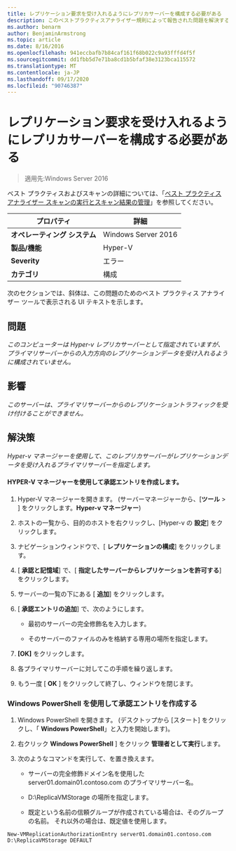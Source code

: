 ```yaml
---
title: レプリケーション要求を受け入れるようにレプリカサーバーを構成する必要がある
description: このベストプラクティスアナライザー規則によって報告された問題を解決するための手順を示します。
ms.author: benarm
author: BenjaminArmstrong
ms.topic: article
ms.date: 8/16/2016
ms.openlocfilehash: 941eccbafb7b84caf161f68b022c9a93fffd4f5f
ms.sourcegitcommit: dd1fbb5d7e71ba8cd1b5bfaf38e3123bca115572
ms.translationtype: MT
ms.contentlocale: ja-JP
ms.lasthandoff: 09/17/2020
ms.locfileid: "90746387"
---
```

# <a name="a-replica-server-must-be-configured-to-accept-replication-requests"></a>レプリケーション要求を受け入れるようにレプリカサーバーを構成する必要がある

>適用先:Windows Server 2016

ベスト プラクティスおよびスキャンの詳細については、「[ベスト プラクティス アナライザー スキャンの実行とスキャン結果の管理](https://go.microsoft.com/fwlink/p/?LinkID=223177)」を参照してください。

|プロパティ|詳細|
|-|-|
|**オペレーティング システム**|Windows Server 2016|
|**製品/機能**|Hyper-V|
|**Severity**|エラー|
|**カテゴリ**|構成|

次のセクションでは、斜体は、この問題のためのベスト プラクティス アナライザー ツールで表示される UI テキストを示します。

## <a name="issue"></a>問題
*このコンピューターは Hyper-v レプリカサーバーとして指定されていますが、プライマリサーバーからの入力方向のレプリケーションデータを受け入れるように構成されていません。*

## <a name="impact"></a>影響
*このサーバーは、プライマリサーバーからのレプリケーショントラフィックを受け付けることができません。*

## <a name="resolution"></a>解決策
*Hyper-v マネージャーを使用して、このレプリカサーバーがレプリケーションデータを受け入れるプライマリサーバーを指定します。*

#### <a name="create-authorization-entries-using-hyper-v-manager"></a>HYPER-V マネージャーを使用して承認エントリを作成します。

1.  Hyper-V マネージャーを開きます。 (サーバーマネージャーから、[**ツール**  >  ] をクリックします。**Hyper-v マネージャー**)

2.  ホストの一覧から、目的のホストを右クリックし、[Hyper-v の **設定**] をクリックします。

3.  ナビゲーションウィンドウで、[ **レプリケーションの構成**] をクリックします。

4.  [ **承認と記憶域**] で、[ **指定したサーバーからレプリケーションを許可する**] をクリックします。

5.  サーバーの一覧の下にある [ **追加**] をクリックします。

6.  [ **承認エントリの追加**] で、次のようにします。

    -   最初のサーバーの完全修飾名を入力します。

    -   そのサーバーのファイルのみを格納する専用の場所を指定します。

7.  **[OK]** をクリックします。

8.  各プライマリサーバーに対してこの手順を繰り返します。

9. もう一度 [ **OK** ] をクリックして終了し、ウィンドウを閉じます。

### <a name="create-authorization-entries-using-windows-powershell"></a>Windows PowerShell を使用して承認エントリを作成する

1.  Windows PowerShell を開きます。 (デスクトップから [スタート] をクリックし、「 **Windows PowerShell**」と入力を開始します)。

2.  右クリック **Windows PowerShell** ] をクリック **管理者として実行**します。

3.  次のようなコマンドを実行して、を置き換えます。

    -   サーバーの完全修飾ドメイン名を使用した server01.domain01.contoso.com のプライマリサーバー名。

    -   D:\ReplicaVMStorage の場所を指定します。

    -   既定という名前の信頼グループが作成されている場合は、そのグループの名前。 それ以外の場合は、既定値を使用します。

```
New-VMReplicationAuthorizationEntry server01.domain01.contoso.com D:\ReplicaVMStorage DEFAULT
```



